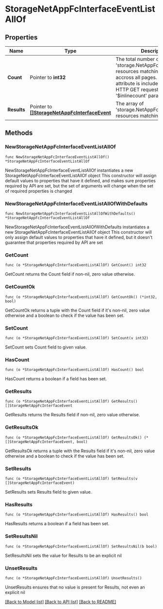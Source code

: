 # StorageNetAppFcInterfaceEventListAllOf

## Properties

Name | Type | Description | Notes
------------ | ------------- | ------------- | -------------
**Count** | Pointer to **int32** | The total number of &#39;storage.NetAppFcInterfaceEvent&#39; resources matching the request, accross all pages. The &#39;Count&#39; attribute is included when the HTTP GET request includes the &#39;$inlinecount&#39; parameter. | [optional] 
**Results** | Pointer to [**[]StorageNetAppFcInterfaceEvent**](StorageNetAppFcInterfaceEvent.md) | The array of &#39;storage.NetAppFcInterfaceEvent&#39; resources matching the request. | [optional] 

## Methods

### NewStorageNetAppFcInterfaceEventListAllOf

`func NewStorageNetAppFcInterfaceEventListAllOf() *StorageNetAppFcInterfaceEventListAllOf`

NewStorageNetAppFcInterfaceEventListAllOf instantiates a new StorageNetAppFcInterfaceEventListAllOf object
This constructor will assign default values to properties that have it defined,
and makes sure properties required by API are set, but the set of arguments
will change when the set of required properties is changed

### NewStorageNetAppFcInterfaceEventListAllOfWithDefaults

`func NewStorageNetAppFcInterfaceEventListAllOfWithDefaults() *StorageNetAppFcInterfaceEventListAllOf`

NewStorageNetAppFcInterfaceEventListAllOfWithDefaults instantiates a new StorageNetAppFcInterfaceEventListAllOf object
This constructor will only assign default values to properties that have it defined,
but it doesn't guarantee that properties required by API are set

### GetCount

`func (o *StorageNetAppFcInterfaceEventListAllOf) GetCount() int32`

GetCount returns the Count field if non-nil, zero value otherwise.

### GetCountOk

`func (o *StorageNetAppFcInterfaceEventListAllOf) GetCountOk() (*int32, bool)`

GetCountOk returns a tuple with the Count field if it's non-nil, zero value otherwise
and a boolean to check if the value has been set.

### SetCount

`func (o *StorageNetAppFcInterfaceEventListAllOf) SetCount(v int32)`

SetCount sets Count field to given value.

### HasCount

`func (o *StorageNetAppFcInterfaceEventListAllOf) HasCount() bool`

HasCount returns a boolean if a field has been set.

### GetResults

`func (o *StorageNetAppFcInterfaceEventListAllOf) GetResults() []StorageNetAppFcInterfaceEvent`

GetResults returns the Results field if non-nil, zero value otherwise.

### GetResultsOk

`func (o *StorageNetAppFcInterfaceEventListAllOf) GetResultsOk() (*[]StorageNetAppFcInterfaceEvent, bool)`

GetResultsOk returns a tuple with the Results field if it's non-nil, zero value otherwise
and a boolean to check if the value has been set.

### SetResults

`func (o *StorageNetAppFcInterfaceEventListAllOf) SetResults(v []StorageNetAppFcInterfaceEvent)`

SetResults sets Results field to given value.

### HasResults

`func (o *StorageNetAppFcInterfaceEventListAllOf) HasResults() bool`

HasResults returns a boolean if a field has been set.

### SetResultsNil

`func (o *StorageNetAppFcInterfaceEventListAllOf) SetResultsNil(b bool)`

 SetResultsNil sets the value for Results to be an explicit nil

### UnsetResults
`func (o *StorageNetAppFcInterfaceEventListAllOf) UnsetResults()`

UnsetResults ensures that no value is present for Results, not even an explicit nil

[[Back to Model list]](../README.md#documentation-for-models) [[Back to API list]](../README.md#documentation-for-api-endpoints) [[Back to README]](../README.md)


